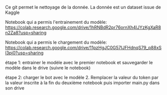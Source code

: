 Ce git permet le nettoyage de la donnée.
La donnée est un dataset issue de Kaggle

Notebook qui a permis l'entrainement du modèle:
https://colab.research.google.com/drive/1hRNBdR2pr76ornXh4lJYzKgXaR8n2Za8?usp=sharing

Notebook qui a permis le chargement du modèle:
https://colab.research.google.com/drive/11pzHgJC0G57IJFHdnqS79_p88xSl3pj0?usp=sharing


étape 1:
entrainer le modèle avec le premier notebook et sauvegarder le modèle dans le drive (suivre le notebook)

étape 2:
charger le bot avec le modèle 2.
Remplacer la valeur du token par la valeur inscrite à la fin du deuxième notebook puis importer main.py dans son drive
